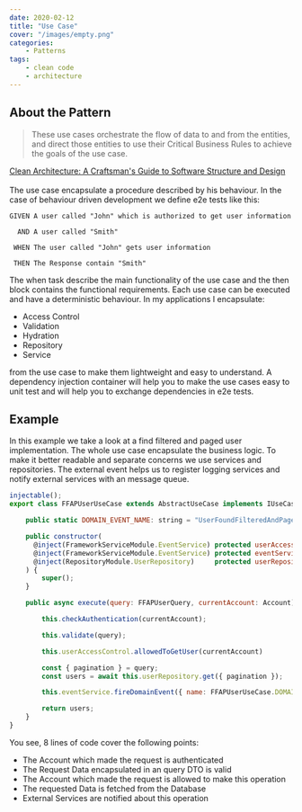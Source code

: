 ```yaml
---
date: 2020-02-12
title: "Use Case"
cover: "/images/empty.png"
categories:
    - Patterns
tags:
    - clean code
    - architecture
---
```


## About the Pattern

> These use cases orchestrate the flow of data to and from the entities, and direct those entities to use their Critical Business Rules to achieve the goals of the use case.

[Clean Architecture: A Craftsman's Guide to Software Structure and Design](/clean-architecture-a-craftsmans-guide-to-software-structure-and-design)
<br/><br/>
The use case encapsulate a procedure described by his behaviour. In the case of behaviour driven development we define e2e tests like this:
```
GIVEN A user called "John" which is authorized to get user information

  AND A user called "Smith"

 WHEN The user called "John" gets user information

 THEN The Response contain "Smith"
```
The when task describe the main functionality of the use case and the then block contains the functional requirements. Each use case can be executed and have a deterministic behaviour. In my applications I encapsulate:

* Access Control
* Validation
* Hydration
* Repository
* Service

from the use case to make them lightweight and easy to understand. A dependency injection container will help you to make the use cases easy to unit test and will help you to exchange dependencies in e2e tests.

## Example

In this example we take a look at a find filtered and paged user implementation. The whole use case encapsulate the business logic. To make it better readable and separate concerns we use services and repositories. The external event helps us to register logging services and notify external services with an message queue.

```javascript
injectable();
export class FFAPUserUseCase extends AbstractUseCase implements IUseCase {

    public static DOMAIN_EVENT_NAME: string = "UserFoundFilteredAndPagedEvent";

    public constructor(
      @inject(FrameworkServiceModule.EventService) protected userAccessControl: IUserAccessControl,
      @inject(FrameworkServiceModule.EventService) protected eventService     : IEventService,
      @inject(RepositoryModule.UserRepository)     protected userRepository   : IUserRepository,
    ) {
        super();
    }

    public async execute(query: FFAPUserQuery, currentAccount: Account): Promise<User[]> {

        this.checkAuthentication(currentAccount);

        this.validate(query);

        this.userAccessControl.allowedToGetUser(currentAccount)

        const { pagination } = query;
        const users = await this.userRepository.get({ pagination });

        this.eventService.fireDomainEvent({ name: FFAPUserUseCase.DOMAIN_EVENT_NAME, account: currentAccount, payload: query, target: users });

        return users;
    }
}
```

You see, 8 lines of code cover the following points:

* The Account which made the request is authenticated
* The Request Data encapsulated in an query DTO is valid
* The Account which made the request is allowed to make this operation
* The requested Data is fetched from the Database
* External Services are notified about this operation
